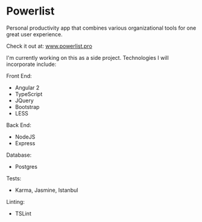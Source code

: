 # Powerlist
Personal productivity app that combines various organizational tools for one great user experience.

Check it out at: www.powerlist.pro

I'm currently working on this as a side project. Technologies I will incorporate include:

Front End:
- Angular 2
- TypeScript
- JQuery
- Bootstrap
- LESS

Back End:
- NodeJS
- Express

Database:
- Postgres

Tests:
- Karma, Jasmine, Istanbul

Linting:
- TSLint


